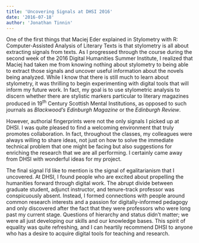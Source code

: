 ```yaml
---
title: 'Uncovering Signals at DHSI 2016'
date: '2016-07-18'
author: 'Jonathan Tinnin'
---
```

One of the first things that Maciej Eder explained in Stylometry with R: Computer-Assisted Analysis of Literary Texts is that stylometry is all about extracting signals from texts. As I progressed through the course during the second week of the 2016 Digital Humanities Summer Institute, I realized that Maciej had taken me from knowing nothing about stylometry to being able to extract those signals and uncover useful information about the novels being analyzed. While I know that there is still much to learn about stylometry, it was thrilling to begin experimenting with digital tools that will inform my future work. In fact, my goal is to use stylometric analysis to discern whether there are stylistic markers particular to literary magazines produced in 19<sup>th</sup> Century Scottish Mental Institutions, as opposed to such journals as *Blackwood’s Edinburgh Magazine* or the *Edinburgh Review*.

However, authorial fingerprints were not the only signals I picked up at DHSI. I was quite pleased to find a welcoming environment that truly promotes collaboration. In fact, throughout the classes, my colleagues were always willing to share ideas, not just on how to solve the immediate technical problem that one might be facing but also suggestions for enriching the research that we are all performing. I certainly came away from DHSI with wonderful ideas for my project.

The final signal I’d like to mention is the signal of egalitarianism that I uncovered. At DHSI, I found people who are excited about propelling the humanities forward through digital work. The abrupt divide between graduate student, adjunct instructor, and tenure-track professor was conspicuously absent. Instead, I formed connections with people around common research interests and a passion for digitally-informed pedagogy and only discovered after the fact that they were professors who were long past my current stage. Questions of hierarchy and status didn’t matter; we were all just developing our skills and our knowledge bases. This spirit of equality was quite refreshing, and I can heartily recommend DHSI to anyone who has a desire to acquire digital tools for teaching and research.